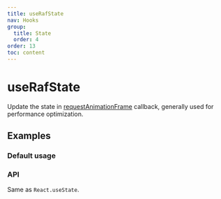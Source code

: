 ```yaml
---
title: useRafState
nav: Hooks
group:
  title: State
  order: 4
order: 13
toc: content
---
```


# useRafState

Update the state in [requestAnimationFrame](https://developer.mozilla.org/en-US/docs/Web/API/window/requestAnimationFrame) callback, generally used for performance optimization.

## Examples

### Default usage

<code src="./demo/demo1.tsx"></code>

### API

Same as `React.useState`.
